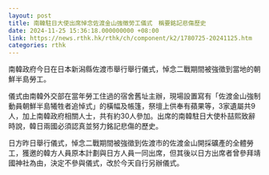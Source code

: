 ```yaml
---
layout: post
title: 南韓駐日大使出席悼念佐渡金山強徵勞工儀式　稱要銘記悲傷歷史
date: 2024-11-25 15:36:18.000000000 +08:00
link: https://news.rthk.hk/rthk/ch/component/k2/1780725-20241125.htm
categories: rthk
---
```


南韓政府今日在日本新潟縣佐渡市舉行舉行儀式，悼念二戰期間被強徵到當地的朝鮮半島勞工。

儀式由南韓外交部在當年勞工住過的宿舍舊址主辦，現場設置寫有「佐渡金山強制動員朝鮮半島犧牲者追悼式」的橫幅及帳篷，祭壇上供奉有蘋果等，3家遺屬共9人，加上南韓政府相關人士，共有約30人參加。出席的南韓駐日大使朴喆熙致辭時說，韓日兩國必須認真並努力銘記悲傷的歷史。

日方昨日舉行儀式，悼念二戰期間被強徵到佐渡市的佐渡金山開採礦產的全體勞工，獲邀的韓方人員原本計劃與日方人員一同出席，但其後以日方出席者曾參拜靖國神社為由，決定不參與儀式，改於今天自行另辦儀式。
